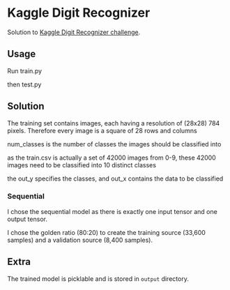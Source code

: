 # Kaggle Digit Recognizer

Solution to [Kaggle Digit Recognizer challenge](https://www.kaggle.com/c/digit-recognizer).

## Usage
Run train.py

then test.py

## Solution
The training set contains images, each having a resolution of (28x28) 784 pixels. Therefore every image is a square of 28 rows and columns

num_classes is the number of classes the images should be classified into

as the train.csv is actually a set of 42000 images from 0-9, these 42000 images need to be classified into 10 distinct classes

the out_y specifies the classes, and out_x contains the data to be classified

### Sequential
I chose the sequential model as there is exactly one input tensor and one output tensor.

I chose the golden ratio (80:20) to create the training source (33,600 samples) and a validation source (8,400 samples).

## Extra

The trained model is picklable and is stored in `output` directory.
